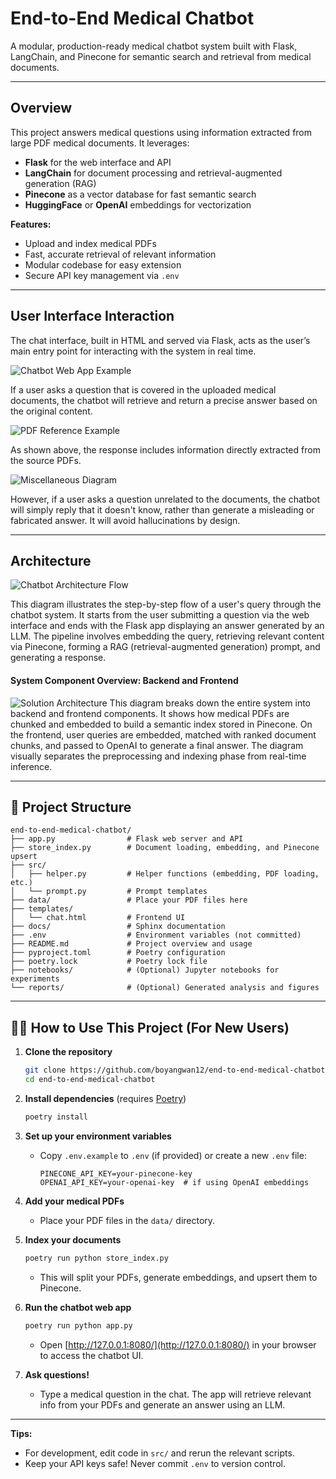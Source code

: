 End-to-End Medical Chatbot
==============================

A modular, production-ready medical chatbot system built with Flask, LangChain, and Pinecone for semantic search and retrieval from medical documents.

---

## Overview

This project answers medical questions using information extracted from large PDF medical documents. It leverages:
- **Flask** for the web interface and API
- **LangChain** for document processing and retrieval-augmented generation (RAG)
- **Pinecone** as a vector database for fast semantic search
- **HuggingFace** or **OpenAI** embeddings for vectorization

**Features:**
- Upload and index medical PDFs
- Fast, accurate retrieval of relevant information
- Modular codebase for easy extension
- Secure API key management via `.env`

---

## User Interface Interaction
The chat interface, built in HTML and served via Flask, acts as the user’s main entry point for interacting with the system in real time.

![Chatbot Web App Example](data/pics/acne_app.png)

If a user asks a question that is covered in the uploaded medical documents, the chatbot will retrieve and return a precise answer based on the original content.

![PDF Reference Example](data/pics/pdf_reference.png)

As shown above, the response includes information directly extracted from the source PDFs.

![Miscellaneous Diagram](data/pics/idk.png)

However, if a user asks a question unrelated to the documents, the chatbot will simply reply that it doesn't know, rather than generate a misleading or fabricated answer. It will avoid hallucinations by design.

---

## Architecture
![Chatbot Architecture Flow](data/pics/chatbot_architecture_flow.png)

This diagram illustrates the step-by-step flow of a user's query through the chatbot system. It starts from the user submitting a question via the web interface and ends with the Flask app displaying an answer generated by an LLM. The pipeline involves embedding the query, retrieving relevant content via Pinecone, forming a RAG (retrieval-augmented generation) prompt, and generating a response.

#### System Component Overview: Backend and Frontend
![Solution Architecture](data/pics/Solution_Architecture.png)
This diagram breaks down the entire system into backend and frontend components. It shows how medical PDFs are chunked and embedded to build a semantic index stored in Pinecone. On the frontend, user queries are embedded, matched with ranked document chunks, and passed to OpenAI to generate a final answer. The diagram visually separates the preprocessing and indexing phase from real-time inference.





---

## 📁 Project Structure

```
end-to-end-medical-chatbot/
├── app.py                # Flask web server and API
├── store_index.py        # Document loading, embedding, and Pinecone upsert
├── src/
│   ├── helper.py         # Helper functions (embedding, PDF loading, etc.)
│   └── prompt.py         # Prompt templates
├── data/                 # Place your PDF files here
├── templates/
│   └── chat.html         # Frontend UI
├── docs/                 # Sphinx documentation
├── .env                  # Environment variables (not committed)
├── README.md             # Project overview and usage
├── pyproject.toml        # Poetry configuration
├── poetry.lock           # Poetry lock file
├── notebooks/            # (Optional) Jupyter notebooks for experiments
└── reports/              # (Optional) Generated analysis and figures
```

---

## 👩‍💻 How to Use This Project (For New Users)

1. **Clone the repository**
    ```bash
    git clone https://github.com/boyangwan12/end-to-end-medical-chatbot.git
    cd end-to-end-medical-chatbot
    ```

2. **Install dependencies** (requires [Poetry](https://python-poetry.org/docs/#installation))
    ```bash
    poetry install
    ```

3. **Set up your environment variables**
    - Copy `.env.example` to `.env` (if provided) or create a new `.env` file:
      ```
      PINECONE_API_KEY=your-pinecone-key
      OPENAI_API_KEY=your-openai-key  # if using OpenAI embeddings
      ```

4. **Add your medical PDFs**
    - Place your PDF files in the `data/` directory.

5. **Index your documents**
    ```bash
    poetry run python store_index.py
    ```
    - This will split your PDFs, generate embeddings, and upsert them to Pinecone.

6. **Run the chatbot web app**
    ```bash
    poetry run python app.py
    ```
    - Open [http://127.0.0.1:8080/](http://127.0.0.1:8080/) in your browser to access the chatbot UI.

7. **Ask questions!**
    - Type a medical question in the chat. The app will retrieve relevant info from your PDFs and generate an answer using an LLM.


---

**Tips:**
- For development, edit code in `src/` and rerun the relevant scripts.
- Keep your API keys safe! Never commit `.env` to version control.
